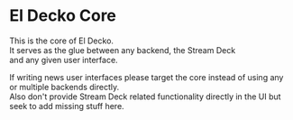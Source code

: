 # El Decko Core
This is the core of El Decko.  
It serves as the glue between any backend, the Stream Deck  
and any given user interface.

If writing news user interfaces please target the core instead of using any  
or multiple backends directly.  
Also don't provide Stream Deck related functionality directly in the UI but  
seek to add missing stuff here.